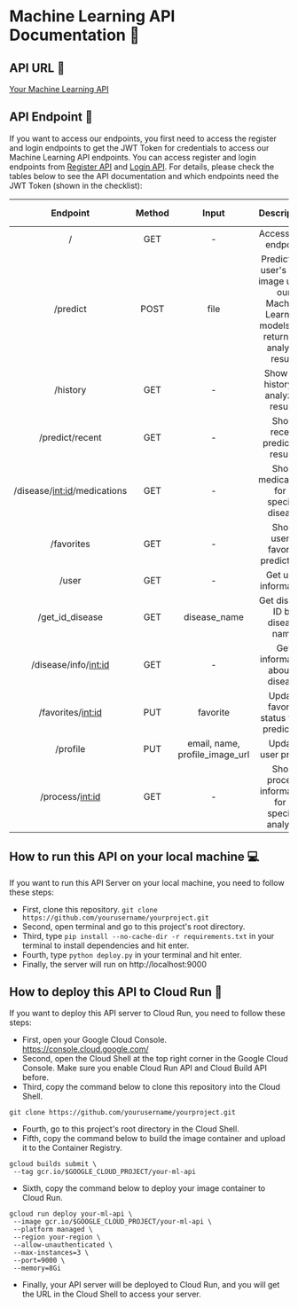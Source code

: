 # Machine Learning API Documentation 🤖

## API URL 🔗
[Your Machine Learning API](https://dermoally-vvergznbcq-et.a.run.app/)

## API Endpoint 🚪
If you want to access our endpoints, you first need to access the register and login endpoints to get the JWT Token for credentials to access our Machine Learning API endpoints. You can access register and login endpoints from [Register API](https://dermoally-vvergznbcq-et.a.run.app/register) and [Login API](https://dermoally-vvergznbcq-et.a.run.app/login). For details, please check the tables below to see the API documentation and which endpoints need the JWT Token (shown in the checklist):

|             Endpoint            | Method |              Input              |                                          Description                                          |  JWT Token  |
| :-----------------------------: | :----: | :-----------------------------: | :--------------------------------------------------------------------------------------------: | :---------: |
|              /                  |  GET   |                -                |                                         Access root endpoint                                   |   &#9744;   |
|          /predict               |  POST  |              file               |Predict the user's face image using our Machine Learning models and return the analysis result. |   &#9745;   |
|          /history               |  GET   |                -                |                                 Show the history of analyzed results                          |   &#9745;   |
|   /predict/recent               |  GET   |                -                |                                 Show recent prediction results                                |   &#9745;   |
| /disease/<int:id>/medications   |  GET   |                -                |                            Show medications for a specific disease                             |   &#9744;   |
|          /favorites             |  GET   |                -                |                                 Show user's favorite predictions                              |   &#9745;   |
|          /user                  |  GET   |                -                |                                       Get user information                                     |   &#9745;   |
|       /get_id_disease           |  GET   |        disease_name             |                                Get disease ID by disease name                                  |   &#9744;   |
|      /disease/info/<int:id>     |  GET   |                -                |                                  Get information about a disease                               |   &#9745;   |
|      /favorites/<int:id>        |  PUT   |          favorite               |                                 Update favorite status for a prediction                        |   &#9745;   |
|          /profile               |  PUT   |    email, name, profile_image_url |                                      Update user profile                                      |   &#9745;   |
|      /process/<int:id>          |  GET   |                -                |                         Show process information for a specific analysis                       |   &#9745;   |

## How to run this API on your local machine 💻
If you want to run this API Server on your local machine, you need to follow these steps:
- First, clone this repository. `git clone https://github.com/yourusername/yourproject.git`
- Second, open terminal and go to this project's root directory.
- Third, type `pip install --no-cache-dir -r requirements.txt` in your terminal to install dependencies and hit enter.
- Fourth, type `python deploy.py` in your terminal and hit enter.
- Finally, the server will run on http://localhost:9000

## How to deploy this API to Cloud Run 🚀
If you want to deploy this API server to Cloud Run, you need to follow these steps:
- First, open your Google Cloud Console. https://console.cloud.google.com/
- Second, open the Cloud Shell at the top right corner in the Google Cloud Console. Make sure you enable Cloud Run API and Cloud Build API before.
- Third, copy the command below to clone this repository into the Cloud Shell.
 ```
 git clone https://github.com/yourusername/yourproject.git
 ```
- Fourth, go to this project's root directory in the Cloud Shell.
- Fifth, copy the command below to build the image container and upload it to the Container Registry.
 ```
gcloud builds submit \
  --tag gcr.io/$GOOGLE_CLOUD_PROJECT/your-ml-api
  ```
- Sixth, copy the command below to deploy your image container to Cloud Run.
 ```
 gcloud run deploy your-ml-api \
  --image gcr.io/$GOOGLE_CLOUD_PROJECT/your-ml-api \
  --platform managed \
  --region your-region \
  --allow-unauthenticated \
  --max-instances=3 \
  --port=9000 \
  --memory=8Gi
 ```
- Finally, your API server will be deployed to Cloud Run, and you will get the URL in the Cloud Shell to access your server.
